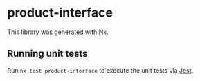 # product-interface

This library was generated with [Nx](https://nx.dev).

## Running unit tests

Run `nx test product-interface` to execute the unit tests via [Jest](https://jestjs.io).
